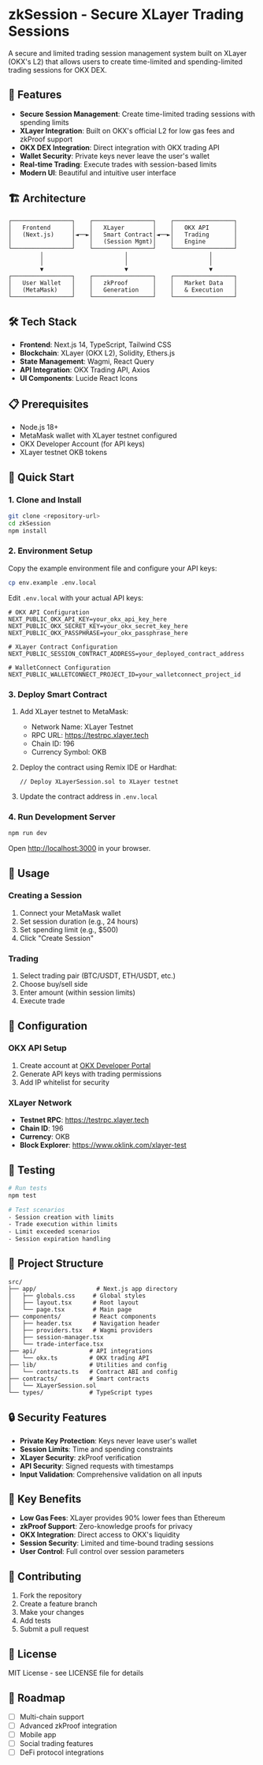 # zkSession - Secure XLayer Trading Sessions

A secure and limited trading session management system built on XLayer (OKX's L2) that allows users to create time-limited and spending-limited trading sessions for OKX DEX.

## 🚀 Features

- **Secure Session Management**: Create time-limited trading sessions with spending limits
- **XLayer Integration**: Built on OKX's official L2 for low gas fees and zkProof support
- **OKX DEX Integration**: Direct integration with OKX trading API
- **Wallet Security**: Private keys never leave the user's wallet
- **Real-time Trading**: Execute trades with session-based limits
- **Modern UI**: Beautiful and intuitive user interface

## 🏗️ Architecture

```
┌─────────────────┐    ┌─────────────────┐    ┌─────────────────┐
│   Frontend      │    │   XLayer        │    │   OKX API       │
│   (Next.js)     │◄──►│   Smart Contract│◄──►│   Trading       │
│                 │    │   (Session Mgmt)│    │   Engine        │
└─────────────────┘    └─────────────────┘    └─────────────────┘
         │                       │                       │
         │                       │                       │
         ▼                       ▼                       ▼
┌─────────────────┐    ┌─────────────────┐    ┌─────────────────┐
│   User Wallet   │    │   zkProof       │    │   Market Data   │
│   (MetaMask)    │    │   Generation    │    │   & Execution   │
└─────────────────┘    └─────────────────┘    └─────────────────┘
```

## 🛠️ Tech Stack

- **Frontend**: Next.js 14, TypeScript, Tailwind CSS
- **Blockchain**: XLayer (OKX L2), Solidity, Ethers.js
- **State Management**: Wagmi, React Query
- **API Integration**: OKX Trading API, Axios
- **UI Components**: Lucide React Icons

## 📋 Prerequisites

- Node.js 18+ 
- MetaMask wallet with XLayer testnet configured
- OKX Developer Account (for API keys)
- XLayer testnet OKB tokens

## 🚀 Quick Start

### 1. Clone and Install

```bash
git clone <repository-url>
cd zkSession
npm install
```

### 2. Environment Setup

Copy the example environment file and configure your API keys:

```bash
cp env.example .env.local
```

Edit `.env.local` with your actual API keys:

```env
# OKX API Configuration
NEXT_PUBLIC_OKX_API_KEY=your_okx_api_key_here
NEXT_PUBLIC_OKX_SECRET_KEY=your_okx_secret_key_here
NEXT_PUBLIC_OKX_PASSPHRASE=your_okx_passphrase_here

# XLayer Contract Configuration
NEXT_PUBLIC_SESSION_CONTRACT_ADDRESS=your_deployed_contract_address

# WalletConnect Configuration
NEXT_PUBLIC_WALLETCONNECT_PROJECT_ID=your_walletconnect_project_id
```

### 3. Deploy Smart Contract

1. Add XLayer testnet to MetaMask:
   - Network Name: XLayer Testnet
   - RPC URL: https://testrpc.xlayer.tech
   - Chain ID: 196
   - Currency Symbol: OKB

2. Deploy the contract using Remix IDE or Hardhat:
   ```solidity
   // Deploy XLayerSession.sol to XLayer testnet
   ```

3. Update the contract address in `.env.local`

### 4. Run Development Server

```bash
npm run dev
```

Open [http://localhost:3000](http://localhost:3000) in your browser.

## 📖 Usage

### Creating a Session

1. Connect your MetaMask wallet
2. Set session duration (e.g., 24 hours)
3. Set spending limit (e.g., $500)
4. Click "Create Session"

### Trading

1. Select trading pair (BTC/USDT, ETH/USDT, etc.)
2. Choose buy/sell side
3. Enter amount (within session limits)
4. Execute trade

## 🔧 Configuration

### OKX API Setup

1. Create account at [OKX Developer Portal](https://www.okx.com/developers)
2. Generate API keys with trading permissions
3. Add IP whitelist for security

### XLayer Network

- **Testnet RPC**: https://testrpc.xlayer.tech
- **Chain ID**: 196
- **Currency**: OKB
- **Block Explorer**: https://www.oklink.com/xlayer-test

## 🧪 Testing

```bash
# Run tests
npm test

# Test scenarios
- Session creation with limits
- Trade execution within limits
- Limit exceeded scenarios
- Session expiration handling
```

## 📁 Project Structure

```
src/
├── app/                 # Next.js app directory
│   ├── globals.css     # Global styles
│   ├── layout.tsx      # Root layout
│   └── page.tsx        # Main page
├── components/         # React components
│   ├── header.tsx      # Navigation header
│   ├── providers.tsx   # Wagmi providers
│   ├── session-manager.tsx
│   └── trade-interface.tsx
├── api/               # API integrations
│   └── okx.ts         # OKX trading API
├── lib/               # Utilities and config
│   └── contracts.ts   # Contract ABI and config
├── contracts/         # Smart contracts
│   └── XLayerSession.sol
└── types/             # TypeScript types
```

## 🔒 Security Features

- **Private Key Protection**: Keys never leave user's wallet
- **Session Limits**: Time and spending constraints
- **XLayer Security**: zkProof verification
- **API Security**: Signed requests with timestamps
- **Input Validation**: Comprehensive validation on all inputs

## 🌟 Key Benefits

- **Low Gas Fees**: XLayer provides 90% lower fees than Ethereum
- **zkProof Support**: Zero-knowledge proofs for privacy
- **OKX Integration**: Direct access to OKX's liquidity
- **Session Security**: Limited and time-bound trading sessions
- **User Control**: Full control over session parameters

## 🤝 Contributing

1. Fork the repository
2. Create a feature branch
3. Make your changes
4. Add tests
5. Submit a pull request

## 📄 License

MIT License - see LICENSE file for details


## 🔮 Roadmap

- [ ] Multi-chain support
- [ ] Advanced zkProof integration
- [ ] Mobile app
- [ ] Social trading features
- [ ] DeFi protocol integrations 